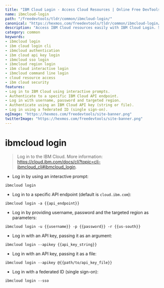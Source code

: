 ```yaml
---
title: "IBM Cloud Login - Access Cloud Resources | Online Free DevTools by Hexmos"
name: ibmcloud-login
path: "/freedevtools/tldr/common/ibmcloud-login/"
canonical: "https://hexmos.com/freedevtools/tldr/common/ibmcloud-login/"
description: "Access IBM Cloud resources easily with IBM Cloud Login. Securely authenticate and manage your cloud environment. Free online tool, no registration required."
category: common
keywords:
- ibmcloud login
- ibm cloud login cli
- ibmcloud authentication
- ibm cloud api key login
- ibmcloud sso login
- ibmcloud region login
- ibm cloud interactive login
- ibmcloud command line login
- cloud resource access
- ibm cloud security
features:
- Log in to IBM Cloud using interactive prompts.
- Authenticate to a specific IBM Cloud API endpoint.
- Log in with username, password and targeted region.
- Authenticate using an IBM Cloud API key (string or file).
- Log in using a federated ID (single sign-on).
ogImage: "https://hexmos.com/freedevtools/site-banner.png"
twitterImage: "https://hexmos.com/freedevtools/site-banner.png"
---
```


# ibmcloud login

> Log in to the IBM Cloud.
> More information: <https://cloud.ibm.com/docs/cli?topic=cli-ibmcloud_cli#ibmcloud_login>.

- Log in by using an interactive prompt:

`ibmcloud login`

- Log in to a specific API endpoint (default is `cloud.ibm.com`):

`ibmcloud login -a {{api_endpoint}}`

- Log in by providing username, password and the targeted region as parameters:

`ibmcloud login -u {{username}} -p {{password}} -r {{us-south}}`

- Log in with an API key, passing it as an argument:

`ibmcloud login --apikey {{api_key_string}}`

- Log in with an API key, passing it as a file:

`ibmcloud login --apikey @{{path/to/api_key_file}}`

- Log in with a federated ID (single sign-on):

`ibmcloud login --sso`
